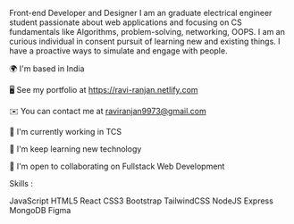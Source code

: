 Front-end Developer and Designer
I am an graduate electrical engineer student passionate about web applications and focusing on CS fundamentals like Algorithms, problem-solving, networking, OOPS. I am an curious individual in consent pursuit of learning new and existing things. I have a proactive ways to simulate and engage with people.

🌍  I'm based in India

🖥️  See my portfolio at https://ravi-ranjan.netlify.com

✉️  You can contact me at raviranjan9973@gmail.com

🚀  I'm currently working in TCS

🧠  I'm keep learning new technology

🤝  I'm open to collaborating on Fullstack Web Development


Skills :

JavaScript 
HTML5 
React 
CSS3 
Bootstrap 
TailwindCSS 
NodeJS 
Express 
MongoDB 
Figma

    
